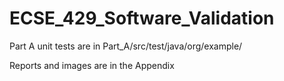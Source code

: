 # ECSE_429_Software_Validation

Part A unit tests are in Part_A/src/test/java/org/example/

Reports and images are in the Appendix
